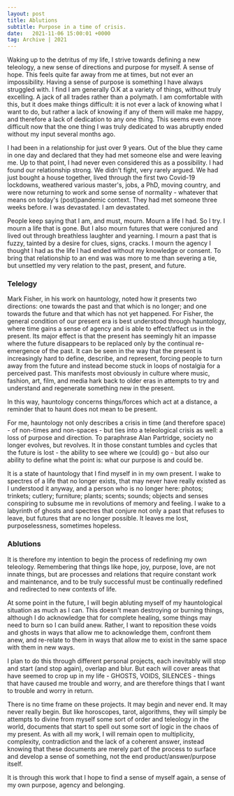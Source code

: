 ```yaml
---
layout: post
title: Ablutions
subtitle: Purpose in a time of crisis.
date:   2021-11-06 15:00:01 +0000
tag: Archive | 2021
---
```


Waking up to the detritus of my life, I strive towards defining a new teleology, a new sense of directions and purpose for myself. A sense of hope. This feels quite far away from me at times, but not ever an impossibility. Having a sense of purpose is something I have always struggled with. I find I am generally O.K at a variety of things, without truly excelling. A jack of all trades rather than a polymath. I am comfortable with this, but it does make things difficult: it is not ever a lack of knowing what I want to do, but rather a lack of knowing if any of them will make me happy, and therefore a lack of dedication to any one thing. This seems even more difficult now that the one thing I was truly dedicated to was abruptly ended without my input several months ago.

I had been in a relationship for just over 9 years. Out of the blue they came in one day and declared that they had met someone else and were leaving me. Up to that point, I had never even considered this as a possibility. I had found our relationship strong. We didn't fight, very rarely argued. We had just bought a house together, lived through the first two Covid-19 lockdowns, weathered various master's, jobs, a PhD, moving country, and were now returning to work and some sense of normality - whatever that means on today's (post)pandemic context. They had met someone three weeks before. I was devastated. I am devastated.

People keep saying that I am, and must, mourn. Mourn a life I had. So I try. I mourn a life that is gone. But I also mourn futures that were conjured and lived out through breathless laughter and yearning. I mourn a past that is fuzzy, tainted by a desire for clues, signs, cracks. I mourn the agency I thought I had as the life I had ended without my knowledge or consent. To bring that relationship to an end was was more to me than severing a tie, but unsettled my very relation to the past, present, and future.

### Telelogy

Mark Fisher, in his work on hauntology, noted how it presents two directions: one towards the past and that which is no longer; and one towards the future and that which has not yet happened. For Fisher, the general condition of our present era is best understood through hauntology, where time gains a sense of agency and is able to effect/affect us in the present. Its major effect is that the present has seemingly hit an impasse where the future disappears to be replaced only by the continual re-emergence of the past. It can be seen in the way that the present is increasingly hard to define, describe, and represent, forcing people to turn away from the future and instead become stuck in loops of nostalgia for a perceived past. This manifests most obviously in culture where music, fashion, art, film, and media hark back to older eras in attempts to try and understand and regenerate something new in the present.

In this way, hauntology concerns things/forces which act at a distance, a reminder that to haunt does not mean to be present.

For me, hauntology not only describes a crisis in time (and therefore space) - of non-times and non-spaces - but ties into a teleological crisis as well: a loss of purpose and direction. To paraphrase Alan Partridge, society no longer evolves, but revolves. It in those constant tumbles and cycles that the future is lost - the ability to see where we (could) go - but also our ability to define what the point is: what our purpose is and could be.

It is a state of hauntology that I find myself in in my own present. I wake to spectres of a life that no longer exists, that may never have really existed as I understood it anyway, and a person who is no longer here: photos; trinkets; cutlery; furniture; plants; scents; sounds; objects and senses conspiring to subsume me in revolutions of memory and feeling. I wake to a labyrinth of ghosts and spectres that conjure not only a past that refuses to leave, but futures that are no longer possible. It leaves me lost, purposelessness, sometimes hopeless.

### Ablutions

It is therefore my intention to begin the process of redefining my own teleology. Remembering that things like hope, joy, purpose, love, are not innate things, but are processes and relations that require constant work and maintenance, and to be truly successful must be continually redefined and redirected to new contexts of life.

At some point in the future, I will begin abluting myself of my hauntological situation as much as I can. This doesn't mean destroying or burning things, although I do acknowledge that for complete healing, some things may need to burn so I can build anew. Rather, I want to reposition these voids and ghosts in ways that allow me to acknowledge them, confront them anew, and re-relate to them in ways that allow me to exist in the same space with them in new ways.

I plan to do this through different personal projects, each inevitably will stop and start (and stop again), overlap and blur. But each will cover areas that have seemed to crop up in my life - GHOSTS, VOIDS, SILENCES - things that have caused me trouble and worry, and are therefore things that I want to trouble and worry in return.

There is no time frame on these projects. It may begin and never end. It may never really begin. But like horoscopes, tarot, algorithms, they will simply be attempts to divine from myself some sort of order and teleology in the world, documents that start to spell out some sort of logic in the chaos of my present. As with all my work, I will remain open to multiplicity, complexity, contradiction and the lack of a coherent answer, instead knowing that these documents are merely part of the process to surface and develop a sense of something, not the end product/answer/purpose itself.

It is through this work that I hope to find a sense of myself again, a sense of my own purpose, agency and belonging.
